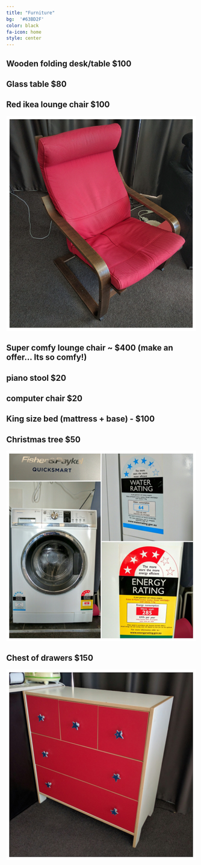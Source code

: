 ```yaml
---
title: "Furniture"
bg:  '#63BD2F'
color: black
fa-icon: home
style: center
---
```


## Wooden folding desk/table $100


## Glass table $80

## Red ikea lounge chair $100
![](https://raw.githubusercontent.com/zoevanhavre/VGS/gh-pages/img/IMG_20160520_140727-01.jpeg)

## Super comfy lounge chair ~ $400 (make an offer...  Its so comfy!)

## piano stool $20

## computer chair $20

## King size bed (mattress + base) - $100


## Christmas tree $50

![](https://raw.githubusercontent.com/zoevanhavre/VGS/gh-pages/img/IMG_20160617_083318-01.jpeg)

## Chest of drawers $150

![](https://raw.githubusercontent.com/zoevanhavre/VGS/gh-pages/img/IMG_20160520_111802-01.jpeg)
